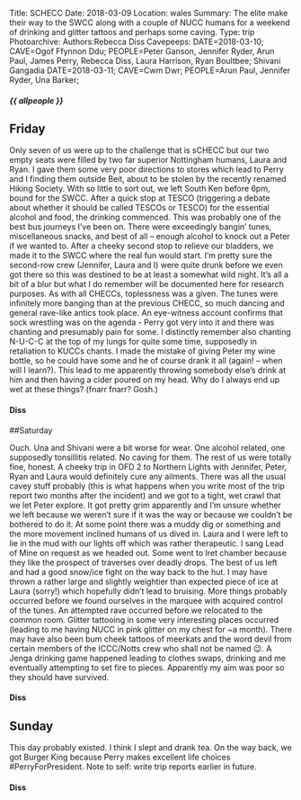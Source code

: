 Title: SCHECC
Date: 2018-03-09
Location: wales
Summary: The elite make their way to the SWCC along with a couple of NUCC humans for a weekend of drinking and glitter tattoos and perhaps some caving.
Type: trip
Photoarchive:
Authors:Rebecca Diss
Cavepeeps: DATE=2018-03-10; CAVE=Ogof Ffynnon Ddu; PEOPLE=Peter Ganson, Jennifer Ryder, Arun Paul, James Perry, Rebecca Diss, Laura Harrison, Ryan Boultbee; Shivani Gangadia
           DATE=2018-03-11; CAVE=Cwm Dwr; PEOPLE=Arun Paul, Jennifer Ryder, Una Barker;




##### {{ allpeople }}

## Friday
Only seven of us were up to the challenge that is sCHECC but our two empty seats were filled by two far superior Nottingham humans, Laura and Ryan. I gave them some very poor directions to stores which lead to Perry and I finding them outside Beit, about to be stolen by the recently renamed Hiking Society. With so little to sort out, we left South Ken before 6pm, bound for the SWCC. After a quick stop at TESCO (triggering a debate about whether it should be called TESCOs or TESCO) for the essential alcohol and food, the drinking commenced. This was probably one of the best bus journeys I’ve been on. There were exceedingly bangin’ tunes, miscellaneous snacks, and best of all – enough alcohol to knock out a Peter if we wanted to. After a cheeky second stop to relieve our bladders, we made it to the SWCC where the real fun would start.
I’m pretty sure the second-row crew (Jennifer, Laura and I) were quite drunk before we even got there so this was destined to be at least a somewhat wild night. It’s all a bit of a blur but what I do remember will be documented here for research purposes. As with all CHECCs, toplessness was a given. The tunes were infinitely more banging than at the previous CHECC, so much dancing and general rave-like antics took place. An eye-witness account confirms that sock wrestling was on the agenda - Perry got very into it and there was chanting and presumably pain for some. I distinctly remember also chanting N-U-C-C at the top of my lungs for quite some time, supposedly in retaliation to KUCCs chants. I made the mistake of giving Peter my wine bottle, so he could have some and he of course drank it all (again! – when will I learn?). This lead to me apparently throwing somebody else’s drink at him and then having a cider poured on my head. Why do I always end up wet at these things? (fnarr fnarr? Gosh.)

#### Diss

##Saturday

Ouch.
Una and Shivani were a bit worse for wear. One alcohol related, one supposedly tonsillitis related. No caving for them. The rest of us were totally fine, honest.
A cheeky trip in OFD 2 to Northern Lights with Jennifer, Peter, Ryan and Laura would definitely cure any ailments. There was all the usual cavey stuff probably (this is what happens when you write most of the trip report two months after the incident) and we got to a tight, wet crawl that we let Peter explore. It got pretty grim apparently and I’m unsure whether we left because we weren’t sure if it was the way or because we couldn’t be bothered to do it. At some point there was a muddy dig or something and the more movement inclined humans of us dived in. Laura and I were left to lie in the mud with our lights off which was rather therapeutic. I sang Lead of Mine on request as we headed out. Some went to Iret chamber because they like the prospect of traverses over deadly drops. The best of us left and had a good snow/ice fight on the way back to the hut. I may have thrown a rather large and slightly weightier than expected piece of ice at Laura (sorry!) which hopefully didn’t lead to bruising.
More things probably occurred before we found ourselves in the marquee with acquired control of the tunes. An attempted rave occurred before we relocated to the common room. Glitter tattooing in some very interesting places occurred (leading to me having NUCC in pink glitter on my chest for ~a month). There may have also been bum cheek tattoos of meerkats and the word devil from certain members of the ICCC/Notts crew who shall not be named 😉. A Jenga drinking game happened leading to clothes swaps, drinking and me eventually attempting to set fire to pieces. Apparently my aim was poor so they should have survived.

#### Diss

## Sunday
This day probably existed. I think I slept and drank tea.
On the way back, we got Burger King because Perry makes excellent life choices #PerryForPresident.
Note to self: write trip reports earlier in future.

#### Diss
